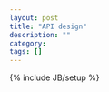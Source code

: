 ```yaml
---
layout: post
title: "API design"
description: ""
category: 
tags: []
---
```

{% include JB/setup %}
